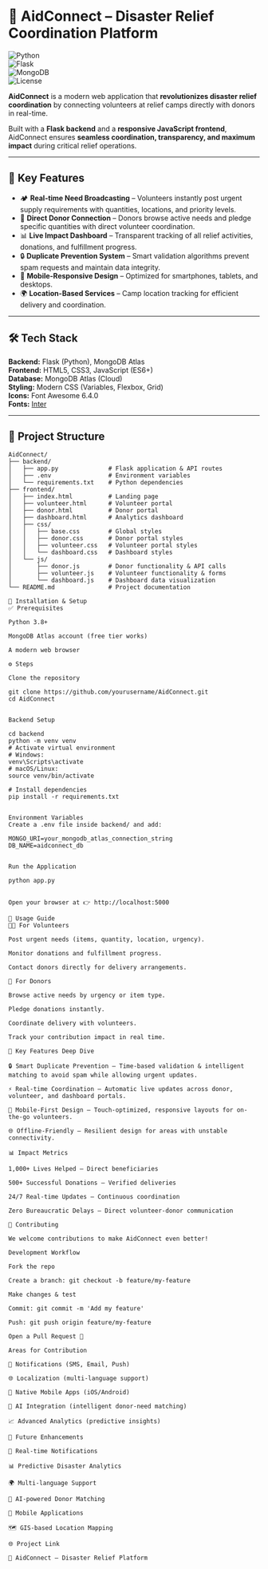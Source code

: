 # 📱 AidConnect – Disaster Relief Coordination Platform  

![Python](https://img.shields.io/badge/Python-3.8%2B-blue?logo=python&logoColor=white)  
![Flask](https://img.shields.io/badge/Flask-Backend-black?logo=flask&logoColor=white)  
![MongoDB](https://img.shields.io/badge/MongoDB-Atlas-green?logo=mongodb&logoColor=white)  
![License](https://img.shields.io/badge/License-MIT-yellow.svg)  

**AidConnect** is a modern web application that **revolutionizes disaster relief coordination** by connecting volunteers at relief camps directly with donors in real-time.  

Built with a **Flask backend** and a **responsive JavaScript frontend**, AidConnect ensures **seamless coordination, transparency, and maximum impact** during critical relief operations.  

---

## 🚀 Key Features  

- 🏕️ **Real-time Need Broadcasting** – Volunteers instantly post urgent supply requirements with quantities, locations, and priority levels.  
- 💝 **Direct Donor Connection** – Donors browse active needs and pledge specific quantities with direct volunteer coordination.  
- 📊 **Live Impact Dashboard** – Transparent tracking of all relief activities, donations, and fulfillment progress.  
- 🔒 **Duplicate Prevention System** – Smart validation algorithms prevent spam requests and maintain data integrity.  
- 📱 **Mobile-Responsive Design** – Optimized for smartphones, tablets, and desktops.  
- 🌍 **Location-Based Services** – Camp location tracking for efficient delivery and coordination.  

---

## 🛠️ Tech Stack  

**Backend:** Flask (Python), MongoDB Atlas  
**Frontend:** HTML5, CSS3, JavaScript (ES6+)  
**Database:** MongoDB Atlas (Cloud)  
**Styling:** Modern CSS (Variables, Flexbox, Grid)  
**Icons:** Font Awesome 6.4.0  
**Fonts:** [Inter](https://fonts.google.com/specimen/Inter)  

---

## 📂 Project Structure  

```plaintext
AidConnect/
├── backend/
│   ├── app.py              # Flask application & API routes
│   ├── .env                # Environment variables
│   └── requirements.txt    # Python dependencies
├── frontend/
│   ├── index.html          # Landing page
│   ├── volunteer.html      # Volunteer portal
│   ├── donor.html          # Donor portal  
│   ├── dashboard.html      # Analytics dashboard
│   ├── css/
│   │   ├── base.css        # Global styles
│   │   ├── donor.css       # Donor portal styles
│   │   ├── volunteer.css   # Volunteer portal styles
│   │   └── dashboard.css   # Dashboard styles
│   └── js/
│       ├── donor.js        # Donor functionality & API calls
│       ├── volunteer.js    # Volunteer functionality & forms
│       └── dashboard.js    # Dashboard data visualization
└── README.md               # Project documentation

🔧 Installation & Setup
✅ Prerequisites

Python 3.8+

MongoDB Atlas account (free tier works)

A modern web browser

⚙️ Steps

Clone the repository

git clone https://github.com/yourusername/AidConnect.git
cd AidConnect


Backend Setup

cd backend
python -m venv venv
# Activate virtual environment
# Windows:
venv\Scripts\activate
# macOS/Linux:
source venv/bin/activate

# Install dependencies
pip install -r requirements.txt


Environment Variables
Create a .env file inside backend/ and add:

MONGO_URI=your_mongodb_atlas_connection_string
DB_NAME=aidconnect_db


Run the Application

python app.py


Open your browser at 👉 http://localhost:5000

🎯 Usage Guide
👩‍💼 For Volunteers

Post urgent needs (items, quantity, location, urgency).

Monitor donations and fulfillment progress.

Contact donors directly for delivery arrangements.

🙌 For Donors

Browse active needs by urgency or item type.

Pledge donations instantly.

Coordinate delivery with volunteers.

Track your contribution impact in real time.

🌟 Key Features Deep Dive

🔒 Smart Duplicate Prevention – Time-based validation & intelligent matching to avoid spam while allowing urgent updates.

⚡ Real-time Coordination – Automatic live updates across donor, volunteer, and dashboard portals.

📱 Mobile-First Design – Touch-optimized, responsive layouts for on-the-go volunteers.

🌐 Offline-Friendly – Resilient design for areas with unstable connectivity.

📊 Impact Metrics

1,000+ Lives Helped – Direct beneficiaries

500+ Successful Donations – Verified deliveries

24/7 Real-time Updates – Continuous coordination

Zero Bureaucratic Delays – Direct volunteer-donor communication

🤝 Contributing

We welcome contributions to make AidConnect even better!

Development Workflow

Fork the repo

Create a branch: git checkout -b feature/my-feature

Make changes & test

Commit: git commit -m 'Add my feature'

Push: git push origin feature/my-feature

Open a Pull Request 🎉

Areas for Contribution

🔔 Notifications (SMS, Email, Push)

🌐 Localization (multi-language support)

📱 Native Mobile Apps (iOS/Android)

🤖 AI Integration (intelligent donor-need matching)

📈 Advanced Analytics (predictive insights)

📌 Future Enhancements

🔔 Real-time Notifications

📊 Predictive Disaster Analytics

🌍 Multi-language Support

🤖 AI-powered Donor Matching

📱 Mobile Applications

🗺️ GIS-based Location Mapping

🌐 Project Link

🔗 AidConnect – Disaster Relief Platform